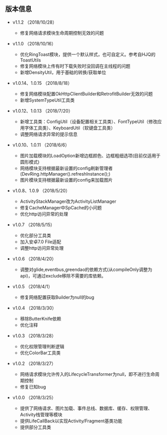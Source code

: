 ## 版本信息
 - v1.1.2  （2018/10/28）
   - 修复网络请求模块生命周期控制无效的问题

 - v1.1.0  （2018/10/16）
   - 优化RingToast模块，提供一个默认样式，也可自定义。参考自HJQ的ToastUtils
   - 修复网络模块上传有时下载失败时没回调在主线程的问题
   - 新增DensityUtil，用于基础的转换/获取单位

 - v1.0.14、1.0.15  （2018/8/18）
   - 修复网络模块配置OkHttpClientBuilder和RetrofitBuilder无效的问题
   - 新增SystemTypeUtil工具类

 - v1.0.12、1.0.13  （2018/7/20）
   - 新增工具类：ConfigUtil（设备配置相关工具类）、FontTypeUtil（修改应用字体工具类）、KeyboardUtil（软键盘工具类）
   - 调整网络请求异常的提示信息

 - v1.0.10、1.0.11  （2018/6/6）
   - 图片加载模块的LoadOption新增边框颜色、边框粗细选项(目前仅适用于圆形模式)
   - 网络模块支持根据最新设置的config刷新管理者(DevRing.httpManager().refreshInstance();)
   - 图片模块支持根据最新设置的config来加载图片

 - v1.0.8、1.0.9  （2018/5/20）
   - ActivityStackManager改为ActivityListManager
   - 修复CacheManager中SpCache的小问题
   - 优化http访问异常的处理

 - v1.0.7  （2018/5/15）
   - 优化部分工具类
   - 加入安卓7.0 File适配
   - 调整http访问异常处理

 - v1.0.6  （2018/4/20）
   - 调整对glide,eventbus,greendao的依赖方式(从compileOnly调整为api)，可通过exclude移除不需要的库依赖。

 - v1.0.5  （2018/4/1）
   - 修复网络配置获取Builder为null的bug

 - v1.0.4  （2018/3/30）
   - 移除ButterKnife依赖
   - 优化注释

 - v1.0.3  （2018/3/28）
   - 优化权限管理判断逻辑
   - 优化ColorBar工具类

 - v1.0.2  （2018/3/27）
   - 网络请求模块允许传入的LifecycleTransformer为null，即不进行生命周期控制
   - 修复已知bug

- v1.0.0  （2018/3/25）
  - 提供了网络请求、图片加载、事件总线、数据库、缓存、权限管理、Activity栈管理等模块
  - 提供LifeCallBack以实现Activity/Fragment基类功能
  - 提供部分工具类

